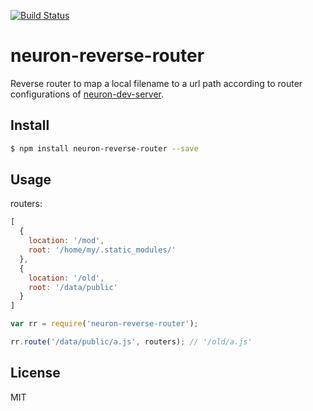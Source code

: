 [![Build Status](https://travis-ci.org/neuron-js/neuron-reverse-router.svg?branch=master)](https://travis-ci.org/neuron-js/neuron-reverse-router)
<!-- optional npm version
[![NPM version](https://badge.fury.io/js/neuron-reverse-router.svg)](http://badge.fury.io/js/neuron-reverse-router)
-->
<!-- optional npm downloads
[![npm module downloads per month](http://img.shields.io/npm/dm/neuron-reverse-router.svg)](https://www.npmjs.org/package/neuron-reverse-router)
-->
<!-- optional dependency status
[![Dependency Status](https://david-dm.org/neuron-js/neuron-reverse-router.svg)](https://david-dm.org/neuron-js/neuron-reverse-router)
-->

# neuron-reverse-router

Reverse router to map a local filename to a url path according to router configurations of [neuron-dev-server](https://github.com/neuron-js/neuron-dev-server).

## Install

```sh
$ npm install neuron-reverse-router --save
```

## Usage

routers:

```js
[
  {
    location: '/mod',
    root: '/home/my/.static_modules/'
  },
  {
    location: '/old',
    root: '/data/public'
  }
]
```

```js
var rr = require('neuron-reverse-router');

rr.route('/data/public/a.js', routers); // '/old/a.js'
```

## License

MIT
